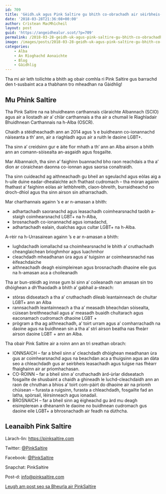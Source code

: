 ```yaml
---
id: 709
title: 'Gèidh.uk agus Pink Saltire gu bhith co-obrachadh air sèirbheis-naidheachd LGBT do Ghàidheil'
date: '2018-03-28T21:36:08+00:00'
author: Crìstean MacMhìcheil
layout: post
guid: 'https://angeidhealur.scot/?p=709'
permalink: /2018-03-28-geidh-uk-agus-pink-saltire-gu-bhith-co-obrachadh-air-seirbheis-naidheachd-lgbt-do-ghaidheil/
image: /images/posts/2018-03-28-geidh-uk-agus-pink-saltire-gu-bhith-co-obrachadh.webp
categories:
    - Alba
    - An Rìoghachd Aonaichte
    - Blog
    - Gàidhlig
---
```


Tha mi air leth toilichte a bhith ag obair comhla ri Pink Saltire gus barrachd den t-susbaint aca a thabhann tro mheadhan na Gàidhlig!

## Mu Phink Saltire

Tha Pink Saltire na na bhuidheann carthannais clàraichte Albannach (SCIO) agus air a liostadh air a’ chlàr carthannais a tha air a chumail le Riaghladair Bhuidhnean Carthannais na h-Alba (OSCR).

Chaidh a stèidheachadh ann an 2014 agus ’s e buidheann co-ionannachd nàiseanta a th’ ann, air a riaghladh agus air a ruith le daoine LGBT+.

Tha sinn a’ creidsinn gur e àite fìor mhath a th’ ann an Alba airson a bhith ann an comann-sòisealta an-asgaidh agus fosgailte.

Mar Albannaich, tha sinn a’ faighinn buannachd bho raon reachdais a tha a’ dìon ar còraichean daonna co-ionnan agus saorsa conaltraidh.

Tha sinn cuideachd ag aithneachadh gu bheil an sgeulachd agus eòlas aig a h-uile duine eadar-dhealaichte ach fhathast cudromach – tha mòran againn fhathast a’ faighinn eòlas air lethbhreith, claon-bhreith, burraidheachd no droch-dhìol agus tha sinn airson sin atharrachadh.

Mar charthannais againn ’s e ar n-amasan a bhith:

* adhartachadh saoranachd agus leasachadh coimhearsnachd taobh a-staigh coimhearsnachd LGBT+ na h-Alba,
* brosnachadh co-ionannachd agus iomadachd,
* adhartachadh ealain, dualchas agus cultar LGBT+ na h-Alba.

A-rèir na h-Urrasairean againn ’s e ar n-amasan a bhith:

* lughdachadh iomallachd sa choimhearsnachd le bhith a’ cruthachadh cheanglaichean brìoghmhor agus luachmhor
* cleachdadh mheadhanan ùra agus a’ tuigsinn ar coimhearsnachd nas èifeachdaiche
* aithneachadh deagh eisimpleirean agus brosnachadh dhaoine eile gus na h-amasan aca a choileanadh

Tha ar bun-stèidh ag innse gum bi sinn a’ coileanadh nan amasan sin tro dhòighean a dh’fhaodadh a bhith a’ gabhail a-steach:

* stòras didseatach a tha a’ cruthachadh dìleab leantainneach de chultar LGBT+ ann an Alba
* rannsachadh leantainneach a tha a’ measadh bheachdan sòisealta, cùisean breithneachail agus a’ measadh buaidh chultarach agus eaconamach cudromach dhaoine LGBT +
* prògram a tha ag aithneachadh, a’ toirt urram agus a’ comharrachadh na daoine agus na buidhnean sin a tha a’ strì airson beatha nas fheàrr airson daoine LGBT + ann an Alba.

Tha obair Pink Saltire air a roinn ann an trì sreathan obrach:

* IONNSAICH – far a bheil sinn a’ cleachdadh dhòighean meadhanan ùra gus ar coimhearsnachd agus na beachdan aca a thuigsinn agus an dàta seo a chleachdadh gus ar seirbheis leasachadh agus tuigse nas fhèarr fhaighainn air ar prìomhachasan.
* CO-ROINN – far a bheil sinn a’ cruthachadh àrd-ùrlar didseatach fosgailte de shusbaint a chaidh a ghineadh le luchd-cleachdaidh ann an raon de chruthan a bhios a’ toirt com-pàirt do dhaoine air na prìomh chùisean – furasta a ruigsinn, furasta a chleachdadh, fosgailte fad an latha, spòrsail, lèirsinneach agus ionadail.
* BROSNAICH – far a bheil sinn ag èigheachd gu àrd mu deagh eisimplerean a dhèanamh le daoine no buidhnean cudromach gus daoine eile LGBT+ a bhrosnachadh air feadh na dùthcha.

## Leanaibh Pink Saltire

Làrach-lìn: <https://pinksaltire.com>

Twitter: [@PinkSaltire](https://twitter.com/PinkSaltire)

Facebook: [@PinkSaltire](https://www.facebook.com/pinksaltire/)

Snapchat: PinkSaltire

Post-d: <info@pinksaltire.com>

 [Leugh am post seo sa Bheurla air PinkSaltire](https://pinksaltire.com/about/ "Read this post in English over at Pink Saltire")
